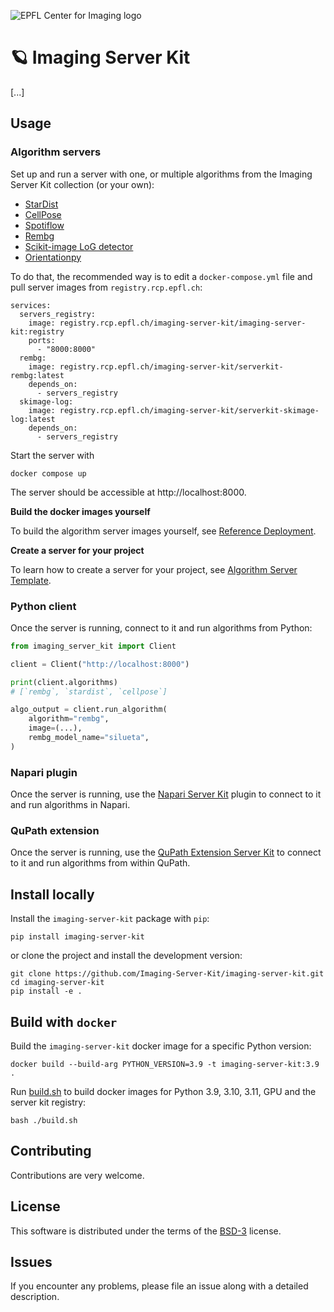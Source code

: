![EPFL Center for Imaging logo](https://imaging.epfl.ch/resources/logo-for-gitlab.svg)
# 🪐 Imaging Server Kit

[...]

## Usage

### Algorithm servers

Set up and run a server with one, or multiple algorithms from the Imaging Server Kit collection (or your own):

- [StarDist](https://github.com/Imaging-Server-Kit/serverkit-stardist)
- [CellPose](https://github.com/Imaging-Server-Kit/serverkit-cellpose)
- [Spotiflow](https://github.com/Imaging-Server-Kit/serverkit-spotiflow)
- [Rembg](https://github.com/Imaging-Server-Kit/serverkit-rembg)
- [Scikit-image LoG detector](https://github.com/Imaging-Server-Kit/serverkit-skimage-LoG)
- [Orientationpy](https://github.com/Imaging-Server-Kit/serverkit-orientationpy)
<!-- - [Tau Fibrils Detector](https://github.com/Imaging-Server-Kit/serverkit-tau-fibrils-yolo) -->

To do that, the recommended way is to edit a `docker-compose.yml` file and pull server images from `registry.rcp.epfl.ch`:

```{docker-compose.yml}
services:
  servers_registry:
    image: registry.rcp.epfl.ch/imaging-server-kit/imaging-server-kit:registry
    ports:
      - "8000:8000"
  rembg:
    image: registry.rcp.epfl.ch/imaging-server-kit/serverkit-rembg:latest
    depends_on:
      - servers_registry
  skimage-log:
    image: registry.rcp.epfl.ch/imaging-server-kit/serverkit-skimage-log:latest
    depends_on:
      - servers_registry
```

Start the server with

```
docker compose up
```

The server should be accessible at http://localhost:8000.

**Build the docker images yourself**

To build the algorithm server images yourself, see [Reference Deployment](https://github.com/Imaging-Server-Kit/serverkit-deploy-docker).

**Create a server for your project**

To learn how to create a server for your project, see [Algorithm Server Template](https://github.com/Imaging-Server-Kit/cookiecutter-serverkit).

### Python client

Once the server is running, connect to it and run algorithms from Python:

```python
from imaging_server_kit import Client

client = Client("http://localhost:8000")

print(client.algorithms)
# [`rembg`, `stardist`, `cellpose`]

algo_output = client.run_algorithm(
    algorithm="rembg",
    image=(...),
    rembg_model_name="silueta",
)
```

### Napari plugin

Once the server is running, use the [Napari Server Kit](https://github.com/Imaging-Server-Kit/napari-serverkit) plugin to connect to it and run algorithms in Napari.

### QuPath extension

Once the server is running, use the [QuPath Extension Server Kit](https://github.com/Imaging-Server-Kit/qupath-extension-serverkit) to connect to it and run algorithms from within QuPath.

## Install locally

Install the `imaging-server-kit` package with `pip`:

```
pip install imaging-server-kit
```

or clone the project and install the development version:

```
git clone https://github.com/Imaging-Server-Kit/imaging-server-kit.git
cd imaging-server-kit
pip install -e .
```

## Build with `docker`

Build the `imaging-server-kit` docker image for a specific Python version:

```
docker build --build-arg PYTHON_VERSION=3.9 -t imaging-server-kit:3.9 .
```

Run [build.sh](./build.sh) to build docker images for Python 3.9, 3.10, 3.11, GPU and the server kit registry:

```
bash ./build.sh
```

## Contributing

Contributions are very welcome.

## License

This software is distributed under the terms of the [BSD-3](http://opensource.org/licenses/BSD-3-Clause) license.

## Issues

If you encounter any problems, please file an issue along with a detailed description.
